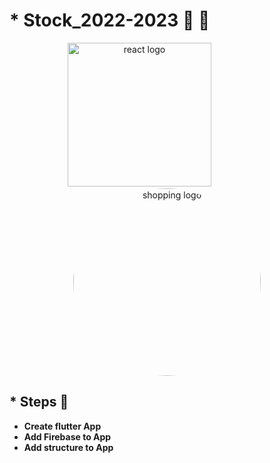 # * Stock_2022-2023 🙈 🚩
<div align="center">
    <img src="https://user-images.githubusercontent.com/114832629/230302399-5d8f34e7-bfc5-4597-8fff-6293044f47bd.png" alt="react logo" width=230> 
    &emsp;&emsp;&emsp;&emsp;&emsp;&emsp;
    <img src="https://encrypted-tbn0.gstatic.com/images?q=tbn:ANd9GcQP63cmYLNc8vZlmGfF1i-pmDrLZ73QVaLzSQ&usqp=CAU" alt="shopping logo" width="300px" height="auto" style="border-radius:50%"> 
</div>

## * Steps 🐾
  * <b> Create flutter App
  * Add Firebase to App
  * Add structure to App